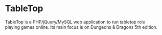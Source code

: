 TableTop
========

TableTop is a PHP/jQuery/MySQL web application to run tabletop role playing
games online. Its main focus is on Dungeons & Dragons 5th edition.
